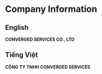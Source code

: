 # Company Information

## English
**CONVERGED SERVICES CO., LTD**

## Tiếng Việt
**CÔNG TY TNHH CONVERGED SERVICES**